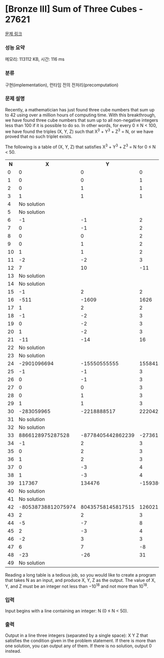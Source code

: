 # [Bronze III] Sum of Three Cubes - 27621 

[문제 링크](https://www.acmicpc.net/problem/27621) 

### 성능 요약

메모리: 113112 KB, 시간: 116 ms

### 분류

구현(implementation), 런타임 전의 전처리(precomputation)

### 문제 설명

<p>Recently, a mathematician has just found three cube numbers that sum up to 42 using over a million hours of computing time. With this breakthrough, we have found three cube numbers that sum up to all non-negative integers less than 100 if it is possible to do so. In other words, for every 0 ≤ N < 100, we have found the triples (X, Y, Z) such that X<sup>3</sup> + Y<sup>3</sup> + Z<sup>3</sup> = N, or we have proved that no such triplet exists.</p>

<p>The following is a table of (X, Y, Z) that satisfies X<sup>3</sup> + Y<sup>3</sup> + Z<sup>3</sup> = N for 0 ≤ N < 50.</p>

<table class="table table-bordered th-center td-center">
	<tbody>
		<tr>
			<th>N</th>
			<th>X</th>
			<th>Y</th>
			<th>Z</th>
		</tr>
		<tr>
			<td>0</td>
			<td>0</td>
			<td>0</td>
			<td>0</td>
		</tr>
		<tr>
			<td>1</td>
			<td>0</td>
			<td>0</td>
			<td>1</td>
		</tr>
		<tr>
			<td>2</td>
			<td>0</td>
			<td>1</td>
			<td>1</td>
		</tr>
		<tr>
			<td>3</td>
			<td>1</td>
			<td>1</td>
			<td>1</td>
		</tr>
		<tr>
			<td>4</td>
			<td colspan="3">No solution</td>
		</tr>
		<tr>
			<td>5</td>
			<td colspan="3">No solution</td>
		</tr>
		<tr>
			<td>6</td>
			<td>-1</td>
			<td>-1</td>
			<td>2</td>
		</tr>
		<tr>
			<td>7</td>
			<td>0</td>
			<td>-1</td>
			<td>2</td>
		</tr>
		<tr>
			<td>8</td>
			<td>0</td>
			<td>0</td>
			<td>2</td>
		</tr>
		<tr>
			<td>9</td>
			<td>0</td>
			<td>1</td>
			<td>2</td>
		</tr>
		<tr>
			<td>10</td>
			<td>1</td>
			<td>1</td>
			<td>2</td>
		</tr>
		<tr>
			<td>11</td>
			<td>-2</td>
			<td>-2</td>
			<td>3</td>
		</tr>
		<tr>
			<td>12</td>
			<td>7</td>
			<td>10</td>
			<td>-11</td>
		</tr>
		<tr>
			<td>13</td>
			<td colspan="3">No solution</td>
		</tr>
		<tr>
			<td>14</td>
			<td colspan="3">No solution</td>
		</tr>
		<tr>
			<td>15</td>
			<td>-1</td>
			<td>2</td>
			<td>2</td>
		</tr>
		<tr>
			<td>16</td>
			<td>-511</td>
			<td>-1609</td>
			<td>1626</td>
		</tr>
		<tr>
			<td>17</td>
			<td>1</td>
			<td>2</td>
			<td>2</td>
		</tr>
		<tr>
			<td>18</td>
			<td>-1</td>
			<td>-2</td>
			<td>3</td>
		</tr>
		<tr>
			<td>19</td>
			<td>0</td>
			<td>-2</td>
			<td>3</td>
		</tr>
		<tr>
			<td>20</td>
			<td>1</td>
			<td>-2</td>
			<td>3</td>
		</tr>
		<tr>
			<td>21</td>
			<td>-11</td>
			<td>-14</td>
			<td>16</td>
		</tr>
		<tr>
			<td>22</td>
			<td colspan="3">No solution</td>
		</tr>
		<tr>
			<td>23</td>
			<td colspan="3">No solution</td>
		</tr>
		<tr>
			<td>24</td>
			<td>-2901096694</td>
			<td>-15550555555</td>
			<td>15584139827</td>
		</tr>
		<tr>
			<td>25</td>
			<td>-1</td>
			<td>-1</td>
			<td>3</td>
		</tr>
		<tr>
			<td>26</td>
			<td>0</td>
			<td>-1</td>
			<td>3</td>
		</tr>
		<tr>
			<td>27</td>
			<td>0</td>
			<td>0</td>
			<td>3</td>
		</tr>
		<tr>
			<td>28</td>
			<td>0</td>
			<td>1</td>
			<td>3</td>
		</tr>
		<tr>
			<td>29</td>
			<td>1</td>
			<td>1</td>
			<td>3</td>
		</tr>
		<tr>
			<td>30</td>
			<td>-283059965</td>
			<td>-2218888517</td>
			<td>2220422932</td>
		</tr>
		<tr>
			<td>31</td>
			<td colspan="3">No solution</td>
		</tr>
		<tr>
			<td>32</td>
			<td colspan="3">No solution</td>
		</tr>
		<tr>
			<td>33</td>
			<td>8866128975287528</td>
			<td>-8778405442862239</td>
			<td>-2736111468807040</td>
		</tr>
		<tr>
			<td>34</td>
			<td>-1</td>
			<td>2</td>
			<td>3</td>
		</tr>
		<tr>
			<td>35</td>
			<td>0</td>
			<td>2</td>
			<td>3</td>
		</tr>
		<tr>
			<td>36</td>
			<td>1</td>
			<td>2</td>
			<td>3</td>
		</tr>
		<tr>
			<td>37</td>
			<td>0</td>
			<td>-3</td>
			<td>4</td>
		</tr>
		<tr>
			<td>38</td>
			<td>1</td>
			<td>-3</td>
			<td>4</td>
		</tr>
		<tr>
			<td>39</td>
			<td>117367</td>
			<td>134476</td>
			<td>-159380</td>
		</tr>
		<tr>
			<td>40</td>
			<td colspan="3">No solution</td>
		</tr>
		<tr>
			<td>41</td>
			<td colspan="3">No solution</td>
		</tr>
		<tr>
			<td>42</td>
			<td>-80538738812075974</td>
			<td>80435758145817515</td>
			<td>12602123297335631</td>
		</tr>
		<tr>
			<td>43</td>
			<td>2</td>
			<td>2</td>
			<td>3</td>
		</tr>
		<tr>
			<td>44</td>
			<td>-5</td>
			<td>-7</td>
			<td>8</td>
		</tr>
		<tr>
			<td>45</td>
			<td>2</td>
			<td>-3</td>
			<td>4</td>
		</tr>
		<tr>
			<td>46</td>
			<td>-2</td>
			<td>3</td>
			<td>3</td>
		</tr>
		<tr>
			<td>47</td>
			<td>6</td>
			<td>7</td>
			<td>-8</td>
		</tr>
		<tr>
			<td>48</td>
			<td>-23</td>
			<td>-26</td>
			<td>31</td>
		</tr>
		<tr>
			<td>49</td>
			<td colspan="3">No solution</td>
		</tr>
	</tbody>
</table>

<p>Reading a long table is a tedious job, so you would like to create a program that takes N as an input, and produce X, Y, Z as the output. The value of X, Y, and Z must be an integer not less than −10<sup>18</sup> and not more than 10<sup>18</sup>.</p>

### 입력 

 <p>Input begins with a line containing an integer: N (0 ≤ N < 50).</p>

### 출력 

 <p>Output in a line three integers (separated by a single space): X Y Z that satisfies the condition given in the problem statement. If there is more than one solution, you can output any of them. If there is no solution, output 0 instead.</p>

